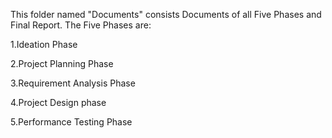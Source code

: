 This folder named "Documents" consists Documents of all Five Phases and Final Report. The Five Phases are:

1.Ideation Phase

2.Project Planning Phase

3.Requirement Analysis Phase

4.Project Design phase

5.Performance Testing Phase
